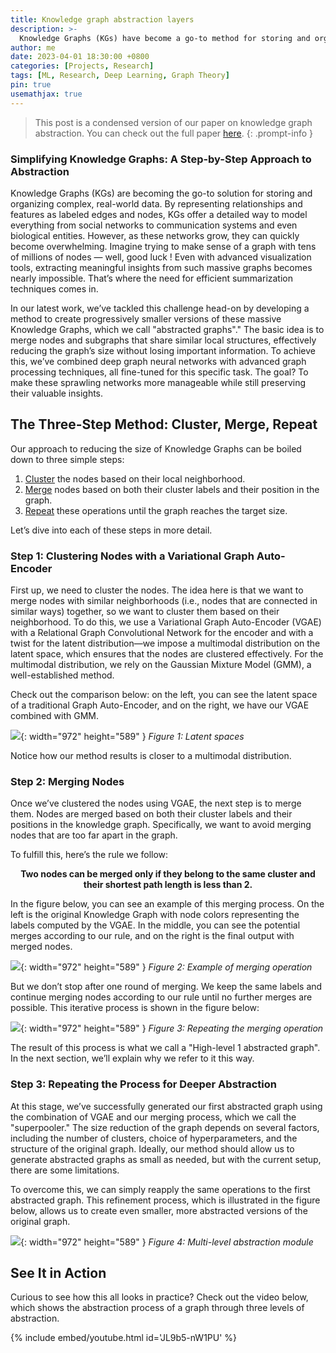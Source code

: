 ```yaml
---
title: Knowledge graph abstraction layers
description: >-
  Knowledge Graphs (KGs) have become a go-to method for storing and organizing complex real-world data. Unfortunately their size make them difficult to manage and understand. Let's see how we can transform them in smaller graph while preserving their structure.
author: me
date: 2023-04-01 18:30:00 +0800
categories: [Projects, Research]
tags: [ML, Research, Deep Learning, Graph Theory]
pin: true
usemathjax: true
---
```


> This post is a condensed version of our paper on knowledge graph abstraction. You can check out the full paper [here](/assets/pdf/papers/knowledge_graph.pdf).
{: .prompt-info }

### Simplifying Knowledge Graphs: A Step-by-Step Approach to Abstraction

Knowledge Graphs (KGs) are becoming the go-to solution for storing and organizing complex, real-world data. By representing relationships and features as labeled edges and nodes, KGs offer a detailed way to model everything from social networks to communication systems and even biological entities. However, as these networks grow, they can quickly become overwhelming. Imagine trying to make sense of a graph with tens of millions of nodes — well, good luck ! Even with advanced visualization tools, extracting meaningful insights from such massive graphs becomes nearly impossible. That’s where the need for efficient summarization techniques comes in.

In our latest work, we’ve tackled this challenge head-on by developing a method to create progressively smaller versions of these massive Knowledge Graphs, which we call "abstracted graphs"." The basic idea is to merge nodes and subgraphs that share similar local structures, effectively reducing the graph’s size without losing important information. To achieve this, we’ve combined deep graph neural networks with advanced graph processing techniques, all fine-tuned for this specific task. The goal? To make these sprawling networks more manageable while still preserving their valuable insights.

## The Three-Step Method: Cluster, Merge, Repeat

Our approach to reducing the size of Knowledge Graphs can be boiled down to three simple steps:
1. [Cluster](#cluster) the nodes based on their local neighborhood.
2. [Merge](#merge) nodes based on both their cluster labels and their position in the graph.
3. [Repeat](#repeat) these operations until the graph reaches the target size.

Let’s dive into each of these steps in more detail.

<a id="cluster"></a>
### Step 1: Clustering Nodes with a Variational Graph Auto-Encoder

First up, we need to cluster the nodes. The idea here is that we want to merge nodes with similar neighborhoods (i.e., nodes that are connected in similar ways) together, so we want to cluster them based on their neighborhood. To do this, we use a Variational Graph Auto-Encoder (VGAE) with a Relational Graph Convolutional Network for the encoder and with a twist for the latent distribution—we impose a multimodal distribution on the latent space, which ensures that the nodes are clustered effectively. For the multimodal distribution, we rely on the Gaussian Mixture Model (GMM), a well-established method. 

Check out the comparison below: on the left, you can see the latent space of a traditional Graph Auto-Encoder, and on the right, we have our VGAE combined with GMM.

![](./../assets/img/posts/knowledge-graph-abs/latent_space_vgae.png){: width="972" height="589" }
*Figure 1: Latent spaces*

Notice how our method results is closer to a multimodal distribution.

<a id="merge"></a>
### Step 2: Merging Nodes

Once we’ve clustered the nodes using VGAE, the next step is to merge them. Nodes are merged based on both their cluster labels and their positions in the knowledge graph. Specifically, we want to avoid merging nodes that are too far apart in the graph.

To fulfill this, here’s the rule we follow:

<p style="text-align: center;"><b>Two nodes can be merged only if they belong to the same cluster and their shortest path length is less than 2.</b></p>

In the figure below, you can see an example of this merging process. On the left is the original Knowledge Graph with node colors representing the labels computed by the VGAE. In the middle, you can see the potential merges according to our rule, and on the right is the final output with merged nodes.

![](./../assets/img/posts/knowledge-graph-abs/merge_example.png){: width="972" height="589" }
*Figure 2: Example of merging operation*

But we don’t stop after one round of merging. We keep the same labels and continue merging nodes according to our rule until no further merges are possible. This iterative process is shown in the figure below:

![](./../assets/img/posts/knowledge-graph-abs/superpooler.png){: width="972" height="589" }
*Figure 3: Repeating the merging operation*

The result of this process is what we call a "High-level 1 abstracted graph". In the next section, we’ll explain why we refer to it this way.

<a id="repeat"></a>
### Step 3: Repeating the Process for Deeper Abstraction

At this stage, we’ve successfully generated our first abstracted graph using the combination of VGAE and our merging process, which we call the "superpooler." The size reduction of the graph depends on several factors, including the number of clusters, choice of hyperparameters, and the structure of the original graph. Ideally, our method should allow us to generate abstracted graphs as small as needed, but with the current setup, there are some limitations.

To overcome this, we can simply reapply the same operations to the first abstracted graph. This refinement process, which is illustrated in the figure below, allows us to create even smaller, more abstracted versions of the original graph.

![](./../assets/img/posts/knowledge-graph-abs/multilevel_abstraction.png){: width="972" height="589" }
*Figure 4: Multi-level abstraction module*

## See It in Action

Curious to see how this all looks in practice? Check out the video below, which shows the abstraction process of a graph through three levels of abstraction.

{% include embed/youtube.html id='JL9b5-nW1PU' %}